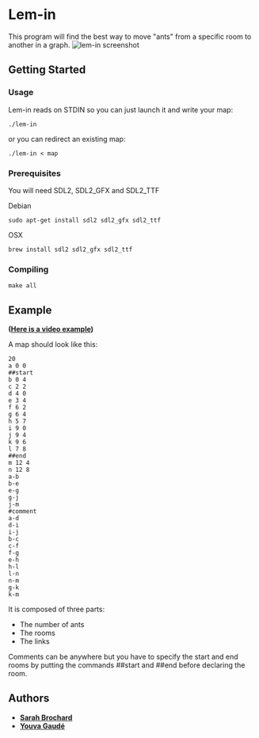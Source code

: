 # Lem-in

This program will find the best way to move "ants" from a specific room to another in a graph.
![lem-in screenshot](https://i.imgur.com/iCaUZCS.png "lem-in screenshot")

## Getting Started

### Usage

Lem-in reads on STDIN so you can just launch it and write your map:
```
./lem-in
```
or you can redirect an existing map:
```
./lem-in < map
```

### Prerequisites

You will need SDL2, SDL2\_GFX and SDL2\_TTF

Debian
```
sudo apt-get install sdl2 sdl2_gfx sdl2_ttf
```
OSX
```
brew install sdl2 sdl2_gfx sdl2_ttf
```

### Compiling

```
make all
```

## Example

**([Here is a video example](https://youtu.be/aD20O2oQ1DQ))**

A map should look like this:
```
20
a 0 0
##start
b 0 4
c 2 2
d 4 0
e 3 4
f 6 2
g 6 4
h 5 7
i 9 0
j 9 4
k 9 6
l 7 8
##end
m 12 4
n 12 8
a-b
b-e
e-g
g-j
j-m
#comment
a-d
d-i
i-j
b-c
c-f
f-g
e-h
h-l
l-n
n-m
g-k
k-m

```

It is composed of three parts:
* The number of ants
* The rooms
* The links

Comments can be anywhere but you have to specify the start and end rooms by putting the commands ##start and ##end before declaring the room.

## Authors

* **[Sarah Brochard](https://github.com/everchild)**
* **[Youva Gaudé](https://github.com/Eviber)**
